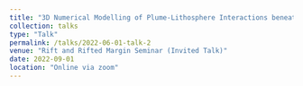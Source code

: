```yaml
---
title: "3D Numerical Modelling of Plume-Lithosphere Interactions beneath the East African Rift"
collection: talks
type: "Talk"
permalink: /talks/2022-06-01-talk-2
venue: "Rift and Rifted Margin Seminar (Invited Talk)"
date: 2022-09-01
location: "Online via zoom"
---
```

